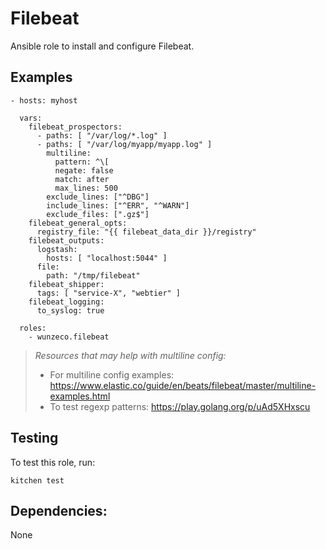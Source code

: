 Filebeat
========

Ansible role to install and configure Filebeat.


## Examples

```
- hosts: myhost

  vars:
    filebeat_prospectors:
      - paths: [ "/var/log/*.log" ]
      - paths: [ "/var/log/myapp/myapp.log" ]
        multiline:
          pattern: ^\[
          negate: false
          match: after
          max_lines: 500
        exclude_lines: ["^DBG"]
        include_lines: ["^ERR", "^WARN"]
        exclude_files: [".gz$"]
    filebeat_general_opts:
      registry_file: "{{ filebeat_data_dir }}/registry"
    filebeat_outputs:
      logstash:
        hosts: [ "localhost:5044" ]
      file:
        path: "/tmp/filebeat"
    filebeat_shipper:
      tags: [ "service-X", "webtier" ]
    filebeat_logging:
      to_syslog: true

  roles:
    - wunzeco.filebeat
```


> *Resources that may help with multiline config:*
>    - For multiline config examples:
>        https://www.elastic.co/guide/en/beats/filebeat/master/multiline-examples.html
>    - To test regexp patterns:
>        https://play.golang.org/p/uAd5XHxscu


## Testing

To test this role, run:

```
kitchen test
```


## Dependencies:

None
